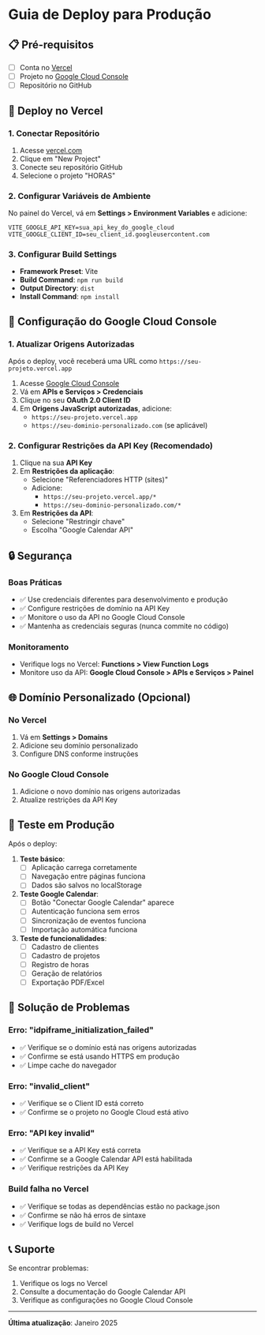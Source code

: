 # Guia de Deploy para Produção

## 📋 Pré-requisitos

- [ ] Conta no [Vercel](https://vercel.com)
- [ ] Projeto no [Google Cloud Console](https://console.cloud.google.com)
- [ ] Repositório no GitHub

## 🚀 Deploy no Vercel

### 1. Conectar Repositório
1. Acesse [vercel.com](https://vercel.com)
2. Clique em "New Project"
3. Conecte seu repositório GitHub
4. Selecione o projeto "HORAS"

### 2. Configurar Variáveis de Ambiente
No painel do Vercel, vá em **Settings > Environment Variables** e adicione:

```
VITE_GOOGLE_API_KEY=sua_api_key_do_google_cloud
VITE_GOOGLE_CLIENT_ID=seu_client_id.googleusercontent.com
```

### 3. Configurar Build Settings
- **Framework Preset**: Vite
- **Build Command**: `npm run build`
- **Output Directory**: `dist`
- **Install Command**: `npm install`

## 🔧 Configuração do Google Cloud Console

### 1. Atualizar Origens Autorizadas
Após o deploy, você receberá uma URL como `https://seu-projeto.vercel.app`

1. Acesse [Google Cloud Console](https://console.cloud.google.com)
2. Vá em **APIs e Serviços > Credenciais**
3. Clique no seu **OAuth 2.0 Client ID**
4. Em **Origens JavaScript autorizadas**, adicione:
   - `https://seu-projeto.vercel.app`
   - `https://seu-dominio-personalizado.com` (se aplicável)

### 2. Configurar Restrições da API Key (Recomendado)
1. Clique na sua **API Key**
2. Em **Restrições da aplicação**:
   - Selecione "Referenciadores HTTP (sites)"
   - Adicione:
     - `https://seu-projeto.vercel.app/*`
     - `https://seu-dominio-personalizado.com/*`
3. Em **Restrições da API**:
   - Selecione "Restringir chave"
   - Escolha "Google Calendar API"

## 🔒 Segurança

### Boas Práticas
- ✅ Use credenciais diferentes para desenvolvimento e produção
- ✅ Configure restrições de domínio na API Key
- ✅ Monitore o uso da API no Google Cloud Console
- ✅ Mantenha as credenciais seguras (nunca commite no código)

### Monitoramento
- Verifique logs no Vercel: **Functions > View Function Logs**
- Monitore uso da API: **Google Cloud Console > APIs e Serviços > Painel**

## 🌐 Domínio Personalizado (Opcional)

### No Vercel
1. Vá em **Settings > Domains**
2. Adicione seu domínio personalizado
3. Configure DNS conforme instruções

### No Google Cloud Console
1. Adicione o novo domínio nas origens autorizadas
2. Atualize restrições da API Key

## 🧪 Teste em Produção

Após o deploy:

1. **Teste básico**:
   - [ ] Aplicação carrega corretamente
   - [ ] Navegação entre páginas funciona
   - [ ] Dados são salvos no localStorage

2. **Teste Google Calendar**:
   - [ ] Botão "Conectar Google Calendar" aparece
   - [ ] Autenticação funciona sem erros
   - [ ] Sincronização de eventos funciona
   - [ ] Importação automática funciona

3. **Teste de funcionalidades**:
   - [ ] Cadastro de clientes
   - [ ] Cadastro de projetos
   - [ ] Registro de horas
   - [ ] Geração de relatórios
   - [ ] Exportação PDF/Excel

## 🐛 Solução de Problemas

### Erro: "idpiframe_initialization_failed"
- ✅ Verifique se o domínio está nas origens autorizadas
- ✅ Confirme se está usando HTTPS em produção
- ✅ Limpe cache do navegador

### Erro: "invalid_client"
- ✅ Verifique se o Client ID está correto
- ✅ Confirme se o projeto no Google Cloud está ativo

### Erro: "API key invalid"
- ✅ Verifique se a API Key está correta
- ✅ Confirme se a Google Calendar API está habilitada
- ✅ Verifique restrições da API Key

### Build falha no Vercel
- ✅ Verifique se todas as dependências estão no package.json
- ✅ Confirme se não há erros de sintaxe
- ✅ Verifique logs de build no Vercel

## 📞 Suporte

Se encontrar problemas:
1. Verifique os logs no Vercel
2. Consulte a documentação do Google Calendar API
3. Verifique as configurações no Google Cloud Console

---

**Última atualização**: Janeiro 2025